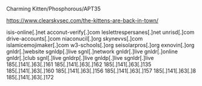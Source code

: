 Charming Kitten/Phosphorous/APT35

https://www.clearskysec.com/the-kittens-are-back-in-town/



isis-online[.]net
acconut-verify[.]com
leslettrespersanes[.]net
unrisd[.]com
drive-accounts[.]com
niaconucil[.]org
skynevvs[.]com
islamicemojimaker[.]com
w3-schools[.]org
seisolarpros[.]org
exnovin[.]org
gnldr[.]website
sgnldp[.]live
sgnl[.]network
gnldr[.]live
gnldr[.]online
gnldr[.]club
sgnl[.]live
gnldrp[.]live
gnldp[.]live
sgnldr[.]live
185[.]141[.]63[.]161
185[.]141[.]63[.]162
185[.]141[.]63[.]135
185[.]141[.]63[.]160
185[.]141[.]63[.]156
185[.]141[.]63[.]157
185[.]141[.]63[.]8
185[.]141[.]63[.]172
